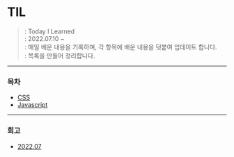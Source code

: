 # TIL
> : Today I Learned <br />
> : 2022.07.10 ~<br />
> : 매일 배운 내용을 기록하며, 각 항목에 배운 내용을 덧붙여 업데이트 합니다.<br />
> : 목록을 만들어 정리합니다.<br />

-----

### 목차
- [CSS](https://github.com/rudans987/TIL/tree/main/CSS)
- [Javascript](https://github.com/rudans987/TIL/tree/main/7%EC%9B%94)

-----

### 회고
- [2022.07](https://github.com/rudans987/TIL/tree/main/%ED%9A%8C%EA%B3%A0)